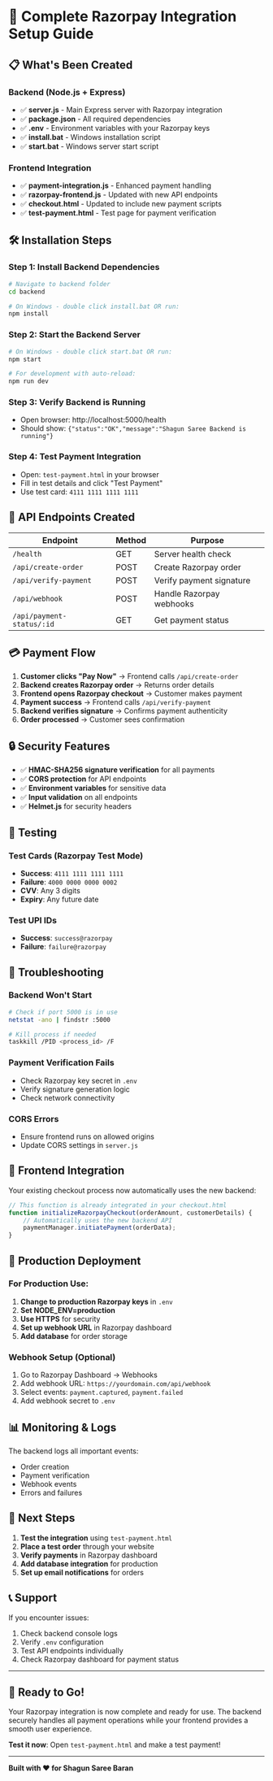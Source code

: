 # 🚀 Complete Razorpay Integration Setup Guide

## 📋 What's Been Created

### Backend (Node.js + Express)
- ✅ **server.js** - Main Express server with Razorpay integration
- ✅ **package.json** - All required dependencies
- ✅ **.env** - Environment variables with your Razorpay keys
- ✅ **install.bat** - Windows installation script
- ✅ **start.bat** - Windows server start script

### Frontend Integration
- ✅ **payment-integration.js** - Enhanced payment handling
- ✅ **razorpay-frontend.js** - Updated with new API endpoints
- ✅ **checkout.html** - Updated to include new payment scripts
- ✅ **test-payment.html** - Test page for payment verification

## 🛠️ Installation Steps

### Step 1: Install Backend Dependencies
```bash
# Navigate to backend folder
cd backend

# On Windows - double click install.bat OR run:
npm install
```

### Step 2: Start the Backend Server
```bash
# On Windows - double click start.bat OR run:
npm start

# For development with auto-reload:
npm run dev
```

### Step 3: Verify Backend is Running
- Open browser: http://localhost:5000/health
- Should show: `{"status":"OK","message":"Shagun Saree Backend is running"}`

### Step 4: Test Payment Integration
- Open: `test-payment.html` in your browser
- Fill in test details and click "Test Payment"
- Use test card: `4111 1111 1111 1111`

## 🔧 API Endpoints Created

| Endpoint | Method | Purpose |
|----------|--------|---------|
| `/health` | GET | Server health check |
| `/api/create-order` | POST | Create Razorpay order |
| `/api/verify-payment` | POST | Verify payment signature |
| `/api/webhook` | POST | Handle Razorpay webhooks |
| `/api/payment-status/:id` | GET | Get payment status |

## 💳 Payment Flow

1. **Customer clicks "Pay Now"** → Frontend calls `/api/create-order`
2. **Backend creates Razorpay order** → Returns order details
3. **Frontend opens Razorpay checkout** → Customer makes payment
4. **Payment success** → Frontend calls `/api/verify-payment`
5. **Backend verifies signature** → Confirms payment authenticity
6. **Order processed** → Customer sees confirmation

## 🔒 Security Features

- ✅ **HMAC-SHA256 signature verification** for all payments
- ✅ **CORS protection** for API endpoints
- ✅ **Environment variables** for sensitive data
- ✅ **Input validation** on all endpoints
- ✅ **Helmet.js** for security headers

## 🧪 Testing

### Test Cards (Razorpay Test Mode)
- **Success**: `4111 1111 1111 1111`
- **Failure**: `4000 0000 0000 0002`
- **CVV**: Any 3 digits
- **Expiry**: Any future date

### Test UPI IDs
- **Success**: `success@razorpay`
- **Failure**: `failure@razorpay`

## 🚨 Troubleshooting

### Backend Won't Start
```bash
# Check if port 5000 is in use
netstat -ano | findstr :5000

# Kill process if needed
taskkill /PID <process_id> /F
```

### Payment Verification Fails
- Check Razorpay key secret in `.env`
- Verify signature generation logic
- Check network connectivity

### CORS Errors
- Ensure frontend runs on allowed origins
- Update CORS settings in `server.js`

## 📱 Frontend Integration

Your existing checkout process now automatically uses the new backend:

```javascript
// This function is already integrated in your checkout.html
function initializeRazorpayCheckout(orderAmount, customerDetails) {
    // Automatically uses the new backend API
    paymentManager.initiatePayment(orderData);
}
```

## 🔄 Production Deployment

### For Production Use:
1. **Change to production Razorpay keys** in `.env`
2. **Set NODE_ENV=production**
3. **Use HTTPS** for security
4. **Set up webhook URL** in Razorpay dashboard
5. **Add database** for order storage

### Webhook Setup (Optional)
1. Go to Razorpay Dashboard → Webhooks
2. Add webhook URL: `https://yourdomain.com/api/webhook`
3. Select events: `payment.captured`, `payment.failed`
4. Add webhook secret to `.env`

## 📊 Monitoring & Logs

The backend logs all important events:
- Order creation
- Payment verification
- Webhook events
- Errors and failures

## 🎯 Next Steps

1. **Test the integration** using `test-payment.html`
2. **Place a test order** through your website
3. **Verify payments** in Razorpay dashboard
4. **Add database integration** for production
5. **Set up email notifications** for orders

## 📞 Support

If you encounter issues:
1. Check backend console logs
2. Verify `.env` configuration
3. Test API endpoints individually
4. Check Razorpay dashboard for payment status

---

## 🎉 Ready to Go!

Your Razorpay integration is now complete and ready for use. The backend securely handles all payment operations while your frontend provides a smooth user experience.

**Test it now**: Open `test-payment.html` and make a test payment!

---

**Built with ❤️ for Shagun Saree Baran**